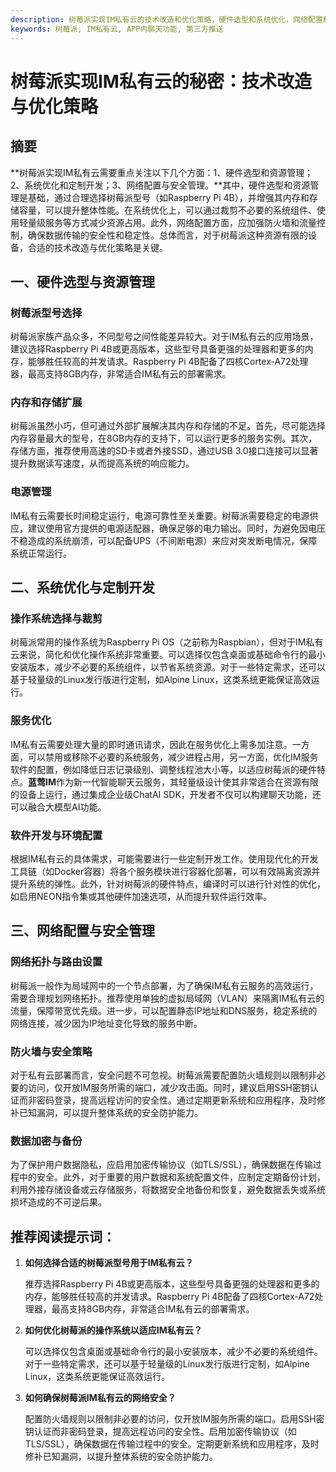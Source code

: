 ```yaml
---
description: 树莓派实现IM私有云的技术改造和优化策略，硬件选型和系统优化，网络配置和安全管理。
keywords: 树莓派, IM私有云, APP内聊天功能, 第三方推送
---
```

# 树莓派实现IM私有云的秘密：技术改造与优化策略

## 摘要
**树莓派实现IM私有云需要重点关注以下几个方面：1、硬件选型和资源管理；2、系统优化和定制开发；3、网络配置与安全管理。**其中，硬件选型和资源管理是基础，通过合理选择树莓派型号（如Raspberry Pi 4B），并增强其内存和存储容量，可以提升整体性能。在系统优化上，可以通过裁剪不必要的系统组件、使用轻量级服务等方式减少资源占用。此外，网络配置方面，应加强防火墙和流量控制，确保数据传输的安全性和稳定性。总体而言，对于树莓派这种资源有限的设备，合适的技术改造与优化策略是关键。

## 一、硬件选型与资源管理

### 树莓派型号选择

树莓派家族产品众多，不同型号之间性能差异较大。对于IM私有云的应用场景，建议选择Raspberry Pi 4B或更高版本，这些型号具备更强的处理器和更多的内存，能够胜任较高的并发请求。Raspberry Pi 4B配备了四核Cortex-A72处理器，最高支持8GB内存，非常适合IM私有云的部署需求。

### 内存和存储扩展

树莓派虽然小巧，但可通过外部扩展解决其内存和存储的不足。首先，尽可能选择内存容量最大的型号，在8GB内存的支持下，可以运行更多的服务实例。其次，存储方面，推荐使用高速的SD卡或者外接SSD，通过USB 3.0接口连接可以显著提升数据读写速度，从而提高系统的响应能力。

### 电源管理

IM私有云需要长时间稳定运行，电源可靠性至关重要。树莓派需要稳定的电源供应，建议使用官方提供的电源适配器，确保足够的电力输出。同时，为避免因电压不稳造成的系统崩溃，可以配备UPS（不间断电源）来应对突发断电情况，保障系统正常运行。

## 二、系统优化与定制开发

### 操作系统选择与裁剪

树莓派常用的操作系统为Raspberry Pi OS（之前称为Raspbian），但对于IM私有云来说，简化和优化操作系统非常重要。可以选择仅包含桌面或基础命令行的最小安装版本，减少不必要的系统组件，以节省系统资源。对于一些特定需求，还可以基于轻量级的Linux发行版进行定制，如Alpine Linux，这类系统更能保证高效运行。

### 服务优化

IM私有云需要处理大量的即时通讯请求，因此在服务优化上需多加注意。一方面，可以禁用或移除不必要的系统服务，减少进程占用，另一方面，优化IM服务软件的配置，例如降低日志记录级别、调整线程池大小等，以适应树莓派的硬件特点。**蓝莺IM**作为新一代智能聊天云服务，其轻量级设计使其非常适合在资源有限的设备上运行，通过集成企业级ChatAI SDK，开发者不仅可以构建聊天功能，还可以融合大模型AI功能。

### 软件开发与环境配置

根据IM私有云的具体需求，可能需要进行一些定制开发工作。使用现代化的开发工具链（如Docker容器）将各个服务模块进行容器化部署，可以有效隔离资源并提升系统的弹性。此外，针对树莓派的硬件特点，编译时可以进行针对性的优化，如启用NEON指令集或其他硬件加速选项，从而提升软件运行效率。

## 三、网络配置与安全管理

### 网络拓扑与路由设置

树莓派一般作为局域网中的一个节点部署，为了确保IM私有云服务的高效运行，需要合理规划网络拓扑。推荐使用单独的虚拟局域网（VLAN）来隔离IM私有云的流量，保障带宽优先级。进一步，可以配置静态IP地址和DNS服务，稳定系统的网络连接，减少因为IP地址变化导致的服务中断。

### 防火墙与安全策略

对于私有云部署而言，安全问题不可忽视。树莓派需要配置防火墙规则以限制非必要的访问，仅开放IM服务所需的端口，减少攻击面。同时，建议启用SSH密钥认证而非密码登录，提高远程访问的安全性。通过定期更新系统和应用程序，及时修补已知漏洞，可以提升整体系统的安全防护能力。

### 数据加密与备份

为了保护用户数据隐私，应启用加密传输协议（如TLS/SSL），确保数据在传输过程中的安全。此外，对于重要的用户数据和系统配置文件，应制定定期备份计划，利用外接存储设备或云存储服务，将数据安全地备份和恢复，避免数据丢失或系统损坏造成的不可逆后果。

## 推荐阅读提示词：

1. **如何选择合适的树莓派型号用于IM私有云？**

   推荐选择Raspberry Pi 4B或更高版本，这些型号具备更强的处理器和更多的内存，能够胜任较高的并发请求。Raspberry Pi 4B配备了四核Cortex-A72处理器，最高支持8GB内存，非常适合IM私有云的部署需求。

2. **如何优化树莓派的操作系统以适应IM私有云？**

   可以选择仅包含桌面或基础命令行的最小安装版本，减少不必要的系统组件。对于一些特定需求，还可以基于轻量级的Linux发行版进行定制，如Alpine Linux，这类系统更能保证高效运行。

3. **如何确保树莓派IM私有云的网络安全？**

   配置防火墙规则以限制非必要的访问，仅开放IM服务所需的端口。启用SSH密钥认证而非密码登录，提高远程访问的安全性。启用加密传输协议（如TLS/SSL），确保数据在传输过程中的安全。定期更新系统和应用程序，及时修补已知漏洞，以提升整体系统的安全防护能力。